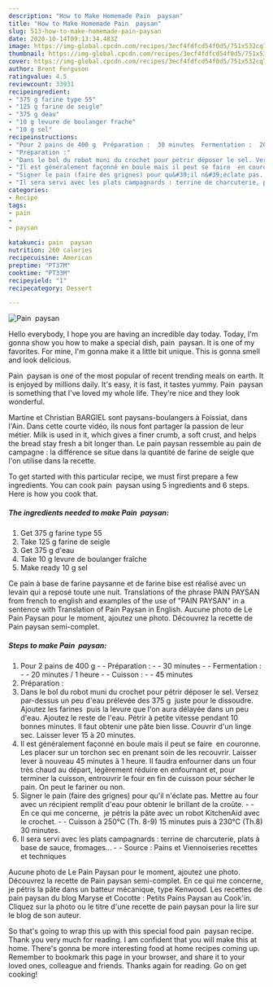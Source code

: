 ```yaml
---
description: "How to Make Homemade Pain  paysan"
title: "How to Make Homemade Pain  paysan"
slug: 513-how-to-make-homemade-pain-paysan
date: 2020-10-14T09:13:34.483Z
image: https://img-global.cpcdn.com/recipes/3ecf4fdfcd54f0d5/751x532cq70/pain-paysan-photo-principale-de-la-recette.jpg
thumbnail: https://img-global.cpcdn.com/recipes/3ecf4fdfcd54f0d5/751x532cq70/pain-paysan-photo-principale-de-la-recette.jpg
cover: https://img-global.cpcdn.com/recipes/3ecf4fdfcd54f0d5/751x532cq70/pain-paysan-photo-principale-de-la-recette.jpg
author: Brent Ferguson
ratingvalue: 4.5
reviewcount: 33931
recipeingredient:
- "375 g farine type 55"
- "125 g farine de seigle"
- "375 g deau"
- "10 g levure de boulanger frache"
- "10 g sel"
recipeinstructions:
- "Pour 2 pains de 400 g  Préparation :  30 minutes  Fermentation :  20 minutes / 1 heure  Cuisson :  45 minutes"
- "Préparation :"
- "Dans le bol du robot muni du crochet pour pétrir déposer le sel. Versez par-dessus un peu d&#39;eau prélevée des 375 g  juste pour le dissoudre. Ajoutez les farines  puis la levure que l&#39;on aura délayée dans un peu d&#39;eau. Ajoutez le reste de l&#39;eau. Pétrir à petite vitesse pendant 10 bonnes minutes. Il faut obtenir une pâte bien lisse. Couvrir d&#39;un linge sec. Laisser lever 15 à 20 minutes."
- "Il est généralement façonné en boule mais il peut se faire  en couronne. Les placer sur un torchon sec en prenant soin de les recouvrir. Laisser lever à nouveau 45 minutes à 1 heure. Il faudra enfourner dans un four très chaud au départ, légèrement réduire en enfournant et, pour terminer la cuisson, entrouvrir le four en fin de cuisson pour sécher le pain. On peut le fariner ou non."
- "Signer le pain (faire des grignes) pour qu&#39;il n&#39;éclate pas. Mettre au four avec un récipient remplit d&#39;eau pour obtenir le brillant de la croûte.  En ce qui me concerne,  je pétris la pâte avec un robot KitchenAid avec le crochet.  Cuisson à 250°C (Th. 8-9) 15 minutes puis à 230°C (Th.8) 30 minutes."
- "Il sera servi avec les plats campagnards : terrine de charcuterie, plats à base de sauce, fromages...  Source : Pains et Viennoiseries recettes et techniques"
categories:
- Recipe
tags:
- pain
- 
- paysan

katakunci: pain  paysan 
nutrition: 260 calories
recipecuisine: American
preptime: "PT37M"
cooktime: "PT33M"
recipeyield: "1"
recipecategory: Dessert

---
```



![Pain  paysan](https://img-global.cpcdn.com/recipes/3ecf4fdfcd54f0d5/751x532cq70/pain-paysan-photo-principale-de-la-recette.jpg)

Hello everybody, I hope you are having an incredible day today. Today, I'm gonna show you how to make a special dish, pain  paysan. It is one of my favorites. For mine, I'm gonna make it a little bit unique. This is gonna smell and look delicious.

Pain  paysan is one of the most popular of recent trending meals on earth. It is enjoyed by millions daily. It's easy, it is fast, it tastes yummy. Pain  paysan is something that I've loved my whole life. They're nice and they look wonderful.

Martine et Christian BARGIEL sont paysans-boulangers à Foissiat, dans l&#39;Ain. Dans cette courte vidéo, ils nous font partager la passion de leur métier. Milk is used in it, which gives a finer crumb, a soft crust, and helps the bread stay fresh a bit longer than. Le pain paysan ressemble au pain de campagne : la différence se situe dans la quantité de farine de seigle que l&#39;on utilise dans la recette.


To get started with this particular recipe, we must first prepare a few ingredients. You can cook pain  paysan using 5 ingredients and 6 steps. Here is how you cook that.

<!--inarticleads1-->

##### The ingredients needed to make Pain  paysan:

1. Get 375 g farine type 55
1. Take 125 g farine de seigle
1. Get 375 g d&#39;eau
1. Take 10 g levure de boulanger fraîche
1. Make ready 10 g sel


Ce pain à base de farine paysanne et de farine bise est réalisé avec un levain qui a reposé toute une nuit. Translations of the phrase PAIN PAYSAN from french to english and examples of the use of &#34;PAIN PAYSAN&#34; in a sentence with Translation of Pain Paysan in English. Aucune photo de Le Pain Paysan pour le moment, ajoutez une photo. Découvrez la recette de Pain paysan semi-complet. 

<!--inarticleads2-->

##### Steps to make Pain  paysan:

1. Pour 2 pains de 400 g -  - Préparation : -  - 30 minutes -  - Fermentation : -  - 20 minutes / 1 heure -  - Cuisson : -  - 45 minutes
1. Préparation :
1. Dans le bol du robot muni du crochet pour pétrir déposer le sel. Versez par-dessus un peu d&#39;eau prélevée des 375 g  juste pour le dissoudre. Ajoutez les farines  puis la levure que l&#39;on aura délayée dans un peu d&#39;eau. Ajoutez le reste de l&#39;eau. Pétrir à petite vitesse pendant 10 bonnes minutes. Il faut obtenir une pâte bien lisse. Couvrir d&#39;un linge sec. Laisser lever 15 à 20 minutes.
1. Il est généralement façonné en boule mais il peut se faire  en couronne. Les placer sur un torchon sec en prenant soin de les recouvrir. Laisser lever à nouveau 45 minutes à 1 heure. Il faudra enfourner dans un four très chaud au départ, légèrement réduire en enfournant et, pour terminer la cuisson, entrouvrir le four en fin de cuisson pour sécher le pain. On peut le fariner ou non.
1. Signer le pain (faire des grignes) pour qu&#39;il n&#39;éclate pas. Mettre au four avec un récipient remplit d&#39;eau pour obtenir le brillant de la croûte. -  - En ce qui me concerne,  je pétris la pâte avec un robot KitchenAid avec le crochet. -  - Cuisson à 250°C (Th. 8-9) 15 minutes puis à 230°C (Th.8) 30 minutes.
1. Il sera servi avec les plats campagnards : terrine de charcuterie, plats à base de sauce, fromages... -  - Source : Pains et Viennoiseries recettes et techniques


Aucune photo de Le Pain Paysan pour le moment, ajoutez une photo. Découvrez la recette de Pain paysan semi-complet. En ce qui me concerne, je pétris la pâte dans un batteur mécanique, type Kenwood. Les recettes de pain paysan du blog Maryse et Cocotte : Petits Pains Paysan au Cook&#39;in. Cliquez sur la photo ou le titre d&#39;une recette de pain paysan pour la lire sur le blog de son auteur. 

So that's going to wrap this up with this special food pain  paysan recipe. Thank you very much for reading. I am confident that you will make this at home. There's gonna be more interesting food at home recipes coming up. Remember to bookmark this page in your browser, and share it to your loved ones, colleague and friends. Thanks again for reading. Go on get cooking!
